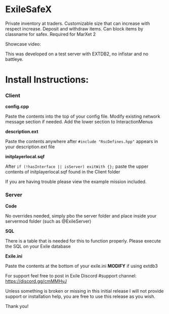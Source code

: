 # ExileSafeX
Private inventory at traders. Customizable size that can increase with respect increase. Deposit and withdraw items. Can block items by classname for safex.
Required for MarXet 2


Showcase video: 

This was developed on a test server with EXTDB2, no infistar and no battleye.


# Install Instructions:

### Client

**config.cpp**

Paste the contents into the top of your config file. Modify existing network message section if needed.
Add the lower section to InteractionMenus

**description.ext**

Paste the contents anywhere after `#include "RscDefines.hpp"` appears in your description.ext file

**initplayerlocal.sqf**

After `if (!hasInterface || isServer) exitWith {};` paste the upper contents of initplayerlocal.sqf found in the Client folder

If you are having trouble please view the example mission included.

### Server

**Code**

No overrides needed, simply pbo the server folder and place inside your servermod folder (such as @ExileServer)

**SQL**

There is a table that is needed for this to function properly. Please execute the SQL on your Exile database

**Exile.ini**

Paste the contents at the bottom of your exile.ini **MODIFY** if using extdb3


For support feel free to post in Exile Discord #support channel: https://discord.gg/cmMMHyJ

Unless something is broken or missing in this initial release I will not provide support or installation help, you are free to use this release as you wish.

Thank you!
